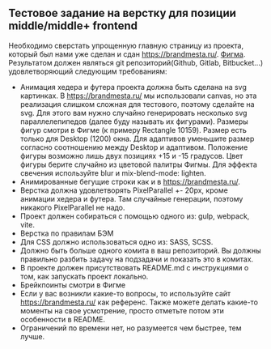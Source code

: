 ## Тестовое задание на верстку для позиции middle/middle+ frontend

Необходимо сверстать упрощенную главную страницу из проекта, который был нами уже сделан и сдан https://brandmesta.ru/. [Фигма](https://www.figma.com/file/jrUkTbvthSBY4UhPOPIlJi/Friendlee-Test-Task-Mesto?type=design&node-id=377%3A2243&t=L5nfOWiWOqNLTcHB-1).
Результатом должен являться git репозиторий(Github, Gitlab, Bitbucket...) удовлетворяющий следующим требованиям:

- Анимация хедера и футера проекта должна быть сделана на svg картинках. В https://brandmesta.ru/ мы использовали canvas, но эта реализация слишком сложная для тестового, поэтому сделайте на svg.
  Для этого вам нужно случайно генерировать несколько svg параллелепипедов (далее буду называть их фигурами). Размеры фигур смотри в Фигме (к примеру Rectangle 10159). Размер есть только для Desktop (1200) окна.
  Для адаптивов уменьшите размер согласно соотношению между Desktop и адаптивом. Положение фигуры возможно лишь двух позициях +15 и -15 градусов. Цвет фигуры берите случайно из цветовой палитры Фигмы.
  Для эффекта свечения используйте blur и mix-blend-mode: lighten.
- Анимированные бегущие строки как и в https://brandmesta.ru/.
- Верстка должна удовлетворять PixelParallel +- 20px, кроме анимации хедера и футера. Там случайные генерации, поэтому никакого PixelParallel не надо.
- Проект должен собираться с помощью одного из: gulp, webpack, vite.
- Верстка по правилам БЭМ
- Для CSS должно использоваться одно из: SASS, SCSS.
- Должно быть больше одного комита в ваш репозиторий. Вы должны правильно разбить задачу на подзадачи и показать это в комитах.
- В проекте должен присутствовать README.md с инструкциями о том, как запускать проект локально.
- Брейкпоинты смотри в Фигме
- Если у вас возникли какие-то вопросы, то используйте сайт https://brandmesta.ru/ как референс. Также можете делать какие-то моменты на свое усмотрение, просто отметьте потом эти особенности в README.
- Ограничений по времени нет, но разумеется чем быстрее, тем лучше.
